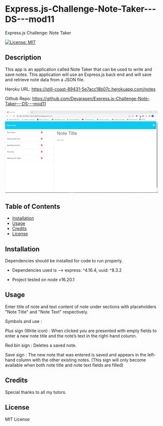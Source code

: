 # Express.js-Challenge-Note-Taker---DS---mod11

Express.js Challenge: Note Taker

[![License: MIT](https://img.shields.io/badge/License-MIT-yellow.svg)](https://opensource.org/licenses/MIT)

## Description

This app is an application called Note Taker that can be used to write and save notes. This application will use an Express.js back end and will save and retrieve note data from a JSON file.

Heroku URL: https://still-coast-89431-5e7acc18b07c.herokuapp.com/notes

Github Repo: https://github.com/Devarasen/Express.js-Challenge-Note-Taker---DS---mod11

![Screenshot](./assets/Project%20Screenshot.PNG)

## Table of Contents

- [Installation](#installation)
- [Usage](#usage)
- [Credits](#credits)
- [License](#license)

## Installation

Dependencies should be installed for code to run properly.

- Dependencies used is --> express: ^4.16.4, uuid: ^8.3.2

- Project tested on node v16.20.1

## Usage

Enter title of note and text content of note under sections with placeholders "Note Title" and "Note Text" respectively.

Symbols and use :

Plus sign (Write icon) : When clicked you are presented with empty fields to enter a new note title and the note’s text in the right-hand column.

Red bin sign : Deletes a saved note.

Save sign : The new note that was entered is saved and appears in the left-hand column with the other existing notes. (This sign will only become available when both note title and note text fields are filled)

## Credits

Special thanks to all my tutors.

## License

MIT License
